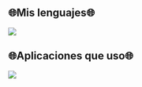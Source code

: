 

<h2>🌐Mis lenguajes🌐</h2>
<p align="align">
  <a href="https://skillicons.dev">
    <img src="https://skillicons.dev/icons?i=js,html,css,java" />
  </a>
</p>
<h2>🌐Aplicaciones que uso🌐</h2>
<p align="align">
  <a href="https://skillicons.dev">
    <img src="https://skillicons.dev/icons?i=git,discord,eclipse,github,gmail,mysql,vscode,window" />
  </a>
</p>
